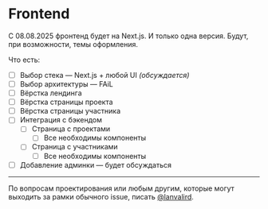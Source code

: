 # Frontend

C 08.08.2025 фронтенд будет на Next.js. И только одна версия. Будут,
при возможности, темы оформления.

Что есть:

- [ ] Выбор стека — Next.js + любой UI _(обсуждается)_
- [ ] Выбор архитектуры — FAiL
- [ ] Вёрстка лендинга
- [ ] Вёрстка страницы проекта
- [ ] Вёрстка страницы участника
- [ ] Интеграция с бэкендом
  - [ ] Страница с проектами
    - [ ] Все необходимы компоненты
  - [ ] Страница с участниками
    - [ ] Все необходимы компоненты
- [ ] Добавление админки — будет обсуждаться

---

По вопросам проектирования или любым другим, которые могут выходить
за рамки обычного issue, писать [@lanvalird](https://github.com/lanvalird).
